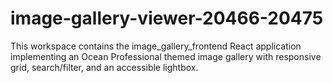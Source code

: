 # image-gallery-viewer-20466-20475

This workspace contains the image_gallery_frontend React application implementing an Ocean Professional themed image gallery with responsive grid, search/filter, and an accessible lightbox.
